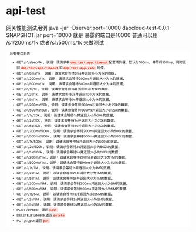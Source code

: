 # api-test
网关性能测试用例
java -jar -Dserver.port=10000 daocloud-test-0.0.1-SNAPSHOT.jar
port=10000 就是 暴露的端口是10000
普通可以用 /s1/200ms/1k 或者/s1/500ms/1k 来做测试

![img-01](./WechatIMG86.png)
